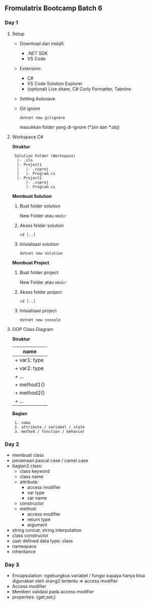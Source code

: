 ## Fromulatrix Bootcamp Batch 6

### Day 1
1. Setup
    - Download dan install:
        - .NET SDK
        - VS Code
    - Extension:
        - C#
        - VS Code Solution Explorer
        - (optional) Live share, C# Curly Formatter, Tabnine
    - Setting Autosave
    - Git ignore

        `dotnet new gitignore`

        masukkan folder yang di-ignore (*.bin dan *.obj)
2. Workspace C#

    **Struktur**

        Solution Folder (Workspace)
         |- .sln
         |- Project1
         |   |- .csproj
         |   |- Program.cs
         |- Project2
             |- .csproj
             |- Program.cs

    **Membuat Solution**

    1. Buat folder solution
        
        New Folder atau `mkdir`
        
    2. Akses folder solution
        
        `cd [..]`
    3. Inisialisasi solution
        
        `dotnet new solution`

    **Membuat Project**

    1. Buat folder project
        
        New Folder atau `mkdir`

    2. Akses folder project
        
        `cd [..]`
    3. Inisialisasi project
        
        `dotnet new console`
5. OOP Class Diagram

    **Struktur**

    | name          |
    | ------------- |
    | + var1: type  |
    | + var2: type  |
    | + ...         |
    | + method1()   |
    | + method2()   |
    | + ...         |
    
    **Bagian**

        1. nama
        2. attribute / variabel / state
        3. method / function / behavior
### Day 2
- membuat class
- penamaan pascal case / camel case
- bagian2 class:
    - class keyword
    - class name
    - attribute:
        - access modifier
        - var type
        - var name
    - constructor
    - method:
        - access modifier
        - return type
        - argument
- string concat, string interpolation
- class constructor
- user defined data type: class
- namespace
- inheritance

### Day 3
- Encapsulation: ngebungkus variabel / fungsi supaya hanya bisa digunakan oleh orang2 tertentu => access modifier
- Access modifier
- Memberi validasi pada access modifier
- properties: {get;set;}

